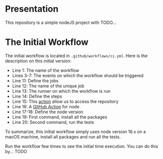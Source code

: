 # Presentation

This repository is a simple nodeJS project with TODO...

# The Initial Workflow

The initial workflow is located in `.github/workflows/ci.yml`. Here is the description on this initial version:

- Line 1: The name of the workflow
- Lines 3-7: The events on which the workflow should be triggered
- Line 11: Define the jobs
- Line 12: The name of the unique job
- Line 13: The runner on which the workflow is run
- Line 14: Define the steps
- Line 15: This [action](https://github.com/actions/checkout) allow us to access the repository
- Line 16: A [GitHub Action](https://github.com/actions/setup-node) for node
- Line 17-18: Define the node version
- Line 19: First command, install all the packages
- Line 20: Second command, run the tests

To summarize, this initial workflow simply uses node version 16.x on a macOS machine, install all packages and run all the tests.

Run the workflow few times to see the initial time execution. You can do this by... TODO